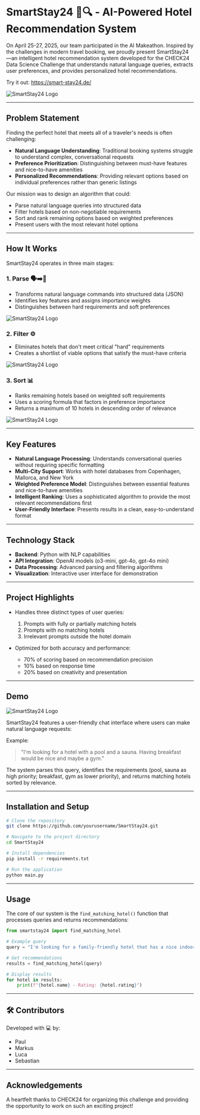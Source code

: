 # SmartStay24 🏨🔍 - AI-Powered Hotel Recommendation System


On April 25-27, 2025, our team participated in the AI Makeathon. Inspired by the challenges in modern travel booking, we proudly present SmartStay24—an intelligent hotel recommendation system developed for the CHECK24 Data Science Challenge that understands natural language queries, extracts user preferences, and provides personalized hotel recommendations.

Try it out: https://smart-stay24.de/

![SmartStay24 Logo](assets/SmartStay.png)

---

## Problem Statement

Finding the perfect hotel that meets all of a traveler's needs is often challenging:

- **Natural Language Understanding**: Traditional booking systems struggle to understand complex, conversational requests
- **Preference Prioritization**: Distinguishing between must-have features and nice-to-have amenities
- **Personalized Recommendations**: Providing relevant options based on individual preferences rather than generic listings

Our mission was to design an algorithm that could:
- Parse natural language queries into structured data
- Filter hotels based on non-negotiable requirements
- Sort and rank remaining options based on weighted preferences
- Present users with the most relevant hotel options

---

## How It Works


SmartStay24 operates in three main stages:

### 1. Parse 🗣️➡️🧩
- Transforms natural language commands into structured data (JSON)
- Identifies key features and assigns importance weights
- Distinguishes between hard requirements and soft preferences

![SmartStay24 Logo](assets/Slide4.png)

### 2. Filter ⚙️
- Eliminates hotels that don't meet critical "hard" requirements
- Creates a shortlist of viable options that satisfy the must-have criteria

![SmartStay24 Logo](assets/Slide5.png)

### 3. Sort 📊
- Ranks remaining hotels based on weighted soft requirements
- Uses a scoring formula that factors in preference importance
- Returns a maximum of 10 hotels in descending order of relevance

![SmartStay24 Logo](assets/Slide8.png)

---

## Key Features

- **Natural Language Processing**: Understands conversational queries without requiring specific formatting
- **Multi-City Support**: Works with hotel databases from Copenhagen, Mallorca, and New York
- **Weighted Preference Model**: Distinguishes between essential features and nice-to-have amenities
- **Intelligent Ranking**: Uses a sophisticated algorithm to provide the most relevant recommendations first
- **User-Friendly Interface**: Presents results in a clean, easy-to-understand format

---

## Technology Stack

- **Backend**: Python with NLP capabilities
- **API Integration**: OpenAI models (o3-mini, gpt-4o, gpt-4o mini)
- **Data Processing**: Advanced parsing and filtering algorithms
- **Visualization**: Interactive user interface for demonstration

---

## Project Highlights

- Handles three distinct types of user queries:
  1. Prompts with fully or partially matching hotels
  2. Prompts with no matching hotels
  3. Irrelevant prompts outside the hotel domain
  
- Optimized for both accuracy and performance:
  - 70% of scoring based on recommendation precision
  - 10% based on response time
  - 20% based on creativity and presentation

---

## Demo

![SmartStay24 Logo](assets/Slide9.png)

SmartStay24 features a user-friendly chat interface where users can make natural language requests:

Example: 
> "I'm looking for a hotel with a pool and a sauna. Having breakfast would be nice and maybe a gym."

The system parses this query, identifies the requirements (pool, sauna as high priority; breakfast, gym as lower priority), and returns matching hotels sorted by relevance.

---

## Installation and Setup

```bash
# Clone the repository
git clone https://github.com/yourusername/SmartStay24.git

# Navigate to the project directory
cd SmartStay24

# Install dependencies
pip install -r requirements.txt

# Run the application
python main.py
```

---

## Usage

The core of our system is the `find_matching_hotel()` function that processes queries and returns recommendations:

```python
from smartstay24 import find_matching_hotel

# Example query
query = "I'm looking for a family-friendly hotel that has a nice indoor pool and a relaxing sauna where we can unwind after a long day"

# Get recommendations
results = find_matching_hotel(query)

# Display results
for hotel in results:
    print(f"{hotel.name} - Rating: {hotel.rating}")
```

---

## 🛠️ Contributors

Developed with 💻 by:

- Paul
- Markus
- Luca
- Sebastian

---

## Acknowledgements

A heartfelt thanks to CHECK24 for organizing this challenge and providing the opportunity to work on such an exciting project!
